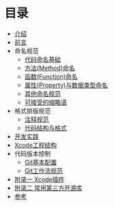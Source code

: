 # 目录

* [介绍](README.md)
* [前言](why.md)
* 命名规范
    * [代码命名基础](Code_Naming_Basics.md)
    * [方法(Method)命名](Naming_Methods.md)
    * [函数(Function)命名](Naming_Functions.md)
    * [属性(Property)与数据类型命名](Naming_Properties_and_Data_Types.md)
    * [其他命名规范](Others_Naming.md)
    * [可接受的缩略语](Acceptable_Abbreviations_and_Acronyms.md)
* 格式排版规范
    * [注释规范](Code_Comments.md)
    * [代码结构与格式](Code_Structure_And_Format.md)
* [开发实践](Development_Practice.md)
* [Xcode工程结构](Xcode_Project.md)
* 代码版本控制
    * [Git基本配置](Git_Basic.md)
    * [Git工作流规范](Git_Flow.md)
* [附录一 Xcode插件](Xcode_Plugins.md)
* [附录二 常用第三方开源库](Third_Party_Library.md)
* [参考](Reference.md)

